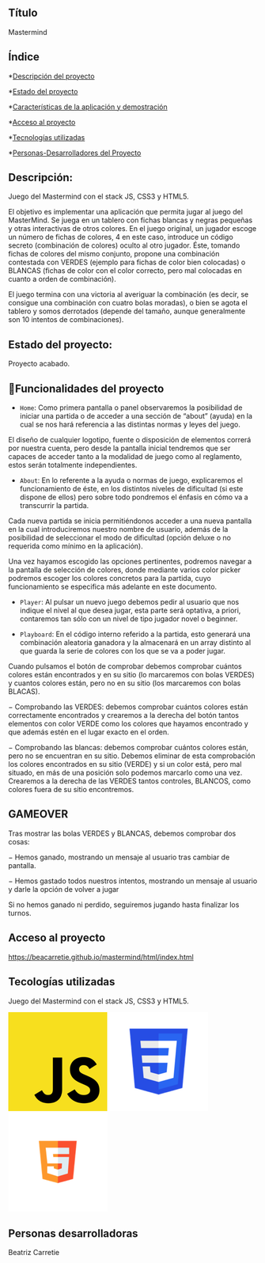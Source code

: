 ## Título

Mastermind 

## Índice

*[Descripción del proyecto](#descripción-del-proyecto)

*[Estado del proyecto](#Estado-del-proyecto)

*[Características de la aplicación y demostración](#Características-de-la-aplicación-y-demostración)

*[Acceso al proyecto](#acceso-proyecto)

*[Tecnologías utilizadas](#tecnologías-utilizadas)

*[Personas-Desarrolladores del Proyecto](#personas-desarrolladores)



## Descripción:

Juego del Mastermind con el stack JS, CSS3 y HTML5.

El objetivo es implementar una aplicación que permita jugar al juego del
MasterMind. Se juega en un tablero con fichas blancas y negras pequeñas y otras
interactivas de otros colores. En el juego original, un jugador escoge un número de
fichas de colores, 4 en este caso, introduce un código secreto (combinación de
colores) oculto al otro jugador. Éste, tomando fichas de colores del mismo conjunto,
propone una combinación contestada con VERDES (ejemplo para fichas de color
bien colocadas) o BLANCAS (fichas de color con el color correcto, pero mal colocadas
en cuanto a orden de combinación).

El juego termina con una victoria al averiguar la combinación (es decir, se consigue
una combinación con cuatro bolas moradas), o bien se agota el tablero y somos
derrotados (depende del tamaño, aunque generalmente son 10 intentos de
combinaciones).


## Estado del proyecto:

Proyecto acabado.

## :hammer:Funcionalidades del proyecto

- `Home`: Como primera pantalla o panel observaremos la posibilidad de iniciar una partida o
de acceder a una sección de “about” (ayuda) en la cual se nos hará referencia a las
distintas normas y leyes del juego.

El diseño de cualquier logotipo, fuente o disposición de elementos correrá por
nuestra cuenta, pero desde la pantalla inicial tendremos que ser capaces de acceder
tanto a la modalidad de juego como al reglamento, estos serán totalmente
independientes.

- `About`: En lo referente a la ayuda o normas de juego, explicaremos el funcionamiento de
éste, en los distintos niveles de dificultad (si este dispone de ellos) pero sobre todo
pondremos el énfasis en cómo va a transcurrir la partida.

Cada nueva partida se inicia permitiéndonos acceder a una nueva pantalla en la cual
introduciremos nuestro nombre de usuario, además de la posibilidad de seleccionar
el modo de dificultad (opción deluxe o no requerida como mínimo en la aplicación).

Una vez hayamos escogido las opciones pertinentes, podremos navegar a la
pantalla de selección de colores, donde mediante varios color picker podremos
escoger los colores concretos para la partida, cuyo funcionamiento se especifica más
adelante en este documento.

- `Player`: Al pulsar un nuevo juego debemos pedir al usuario que nos indique el nivel al que
desea jugar, esta parte será optativa, a priori, contaremos tan sólo con un nivel de
tipo jugador novel o beginner.

- `Playboard`: En el código interno referido a la partida, esto generará una combinación
aleatoria ganadora y la almacenará en un array distinto al que guarda la serie
de colores con los que se va a poder jugar.

Cuando pulsamos el botón de comprobar debemos comprobar cuántos colores
están encontrados y en su sitio (lo marcaremos con bolas VERDES) y cuantos
colores están, pero no en su sitio (los marcaremos con bolas BLACAS).

− Comprobando las VERDES: debemos comprobar cuántos colores están
correctamente encontrados y crearemos a la derecha del botón tantos
elementos con color VERDE como los colores que hayamos encontrado y que
además estén en el lugar exacto en el orden.

− Comprobando las blancas: debemos comprobar cuántos colores están, pero
no se encuentran en su sitio. Debemos eliminar de esta comprobación los
colores encontrados en su sitio (VERDE) y si un color está, pero mal situado,
en más de una posición solo podemos marcarlo como una vez. Crearemos a
la derecha de las VERDES tantos controles, BLANCOS, como colores fuera de
su sitio encontremos.

## GAMEOVER

Tras mostrar las bolas VERDES y BLANCAS, debemos comprobar dos cosas:

− Hemos ganado, mostrando un mensaje al usuario tras cambiar de pantalla.

− Hemos gastado todos nuestros intentos, mostrando un mensaje al usuario y darle la opción de volver a jugar

Si no hemos ganado ni perdido, seguiremos jugando hasta finalizar los
turnos.

##  Acceso al proyecto

https://beacarretie.github.io/mastermind/html/index.html

##  Tecologías utilizadas

Juego del Mastermind con el stack JS, CSS3 y HTML5.

<img src="./imgs/js.png"> 
<img src="./imgs/css.png"> 
<img src="./imgs/html.png"> 

##  Personas desarrolladoras

Beatriz Carretie 



